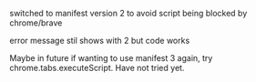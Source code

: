 switched to manifest version 2 to avoid script being blocked by chrome/brave 

error message stil shows with 2 but code works 



Maybe in future if wanting to use manifest 3 again, try chrome.tabs.executeScript. Have not tried yet. 

